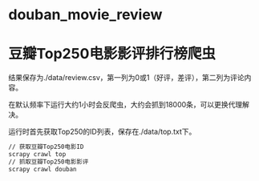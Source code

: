 # douban_movie_review

# 豆瓣Top250电影影评排行榜爬虫

结果保存为./data/review.csv，第一列为0或1（好评，差评），第二列为评论内容。

在默认频率下运行大约1小时会反爬虫，大约会抓到18000条，可以更换代理解决。

运行时首先获取Top250的ID列表，保存在./data/top.txt下。

```bash
// 获取豆瓣Top250电影ID
scrapy crawl top
// 抓取豆瓣Top250电影影评
scrapy crawl douban
```